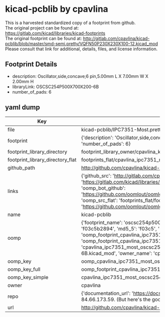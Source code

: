 # kicad-pcblib by cpavlina  
This is a harvested standardized copy of a footprint from github.  
The original project can be found at:  
https://gitlab.com/kicad/libraries/kicad-footprints  
The original footprint can be found at:
http://gitlab.com/cpavlina/kicad-pcblib/blob/master/smd-semi.pretty/VQFN50P230X230X100-12.kicad_mod
Please consult that link for additional, details, files, and license information.  
## Footprint Details
* description: Oscillator,side,concave;6 pin,5.00mm L X 7.00mm W X 2.00mm H  
* libraryLink: OSCSC254P500X700X200-6B  
* number_of_pads: 6  
## yaml dump  
| Key | Value |  
| --- | --- |  
| file | kicad-pcblib/IPC7351-Most.pretty/OSCSC254P500X700X200-6B.kicad_mod |  
| footprint | {'description': 'Oscillator,side,concave;6 pin,5.00mm L X 7.00mm W X 2.00mm H', 'libraryLink': 'OSCSC254P500X700X200-6B', 'number_of_pads': 6} |  
| footprint_library_directory | footprint_library_owner/cpavlina_kicad-pcblib |  
| footprint_library_directory_flat | footprints_flat/cpavlina_ipc7351_most_oscsc254p500x700x200_6b/working |  
| github_path | http://github.com/cpavlina/kicad-pcblib/blob/master/IPC7351-Most.pretty/OSCSC254P500X700X200-6B.kicad_mod |  
| links | {'github_src': 'http://gitlab.com/cpavlina/kicad-pcblib/blob/master/smd-semi.pretty/VQFN50P230X230X100-12.kicad_mod', 'github_src_repo': 'https://gitlab.com/kicad/libraries/kicad-footprints', 'oomp_bot': 'footprints/cpavlina_ipc7351_most_oscsc254p500x700x200_6b/working', 'oomp_bot_github': 'https://github.com/oomlout/oomlout_oomp_footprint_bot/tree/main/footprints/cpavlina_ipc7351_most_oscsc254p500x700x200_6b/working', 'oomp_src_flat': 'footprints_flat/footprints_flat/cpavlina_ipc7351_most_oscsc254p500x700x200_6b/working', 'oomp_src_flat_github': 'https://github.com/oomlout/oomlout_oomp_footprint_src/tree/main/footprints_flat/cpavlina_ipc7351_most_oscsc254p500x700x200_6b/working'} |  
| name | kicad-pcblib |  
| oomp | {'footprint_name': 'oscsc254p500x700x200_6b', 'library_name': 'ipc7351_most', 'md5': 'f03c5b28941806352affa167367f89b5', 'md5_10': 'f03c5b2894', 'md5_5': 'f03c5', 'md5_6': 'f03c5b', 'oomp_key': 'oomp_cpavlina_ipc7351_most_oscsc254p500x700x200_6b', 'oomp_key_extra': 'oomp_footprint_cpavlina_ipc7351_most_oscsc254p500x700x200_6b', 'oomp_key_full': 'oomp_footprint_cpavlina_ipc7351_most_oscsc254p500x700x200_6b_f03c5b', 'oomp_key_simple': 'cpavlina_ipc7351_most_oscsc254p500x700x200_6b', 'original_filename': 'kicad-pcblib/IPC7351-Most.pretty/OSCSC254P500X700X200-6B.kicad_mod', 'owner_name': 'cpavlina'} |  
| oomp_key | oomp_cpavlina_ipc7351_most_oscsc254p500x700x200_6b |  
| oomp_key_full | oomp_footprint_cpavlina_ipc7351_most_oscsc254p500x700x200_6b |  
| oomp_key_simple | cpavlina_ipc7351_most_oscsc254p500x700x200_6b |  
| owner | cpavlina |  
| repo | {'documentation_url': 'https://docs.github.com/rest/overview/resources-in-the-rest-api#rate-limiting', 'message': "API rate limit exceeded for 84.66.173.59. (But here's the good news: Authenticated requests get a higher rate limit. Check out the documentation for more details.)"} |  
| url | http://github.com/cpavlina/kicad-pcblib |  

